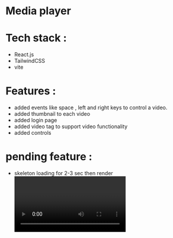 # Media player

# Tech stack :
- React.js
- TailwindCSS
- vite

# Features :
- added events like space , left and right keys to control a video.
- added thumbnail to each video
- added login page
- added video tag to support video functionality
- added controls

# pending feature :
- skeleton loading for 2-3 sec then render <video>..
